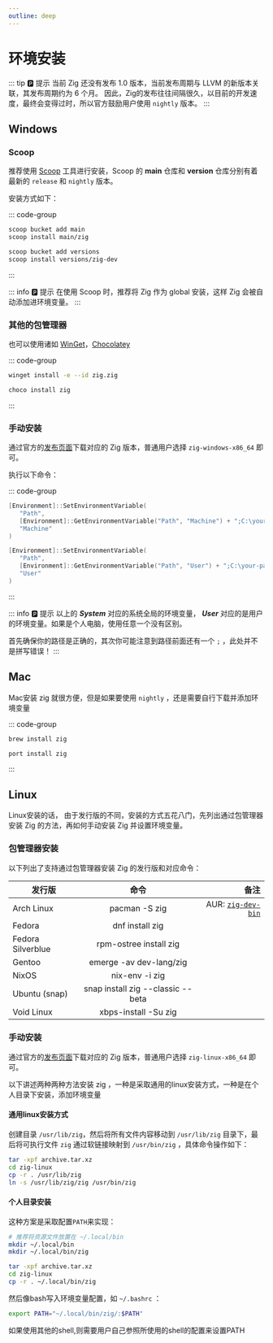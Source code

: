 ```yaml
---
outline: deep
---
```


# 环境安装

::: tip 🅿️ 提示
当前 Zig 还没有发布 1.0 版本，当前发布周期与 LLVM 的新版本关联，其发布周期约为 6 个月。
因此，Zig的发布往往间隔很久，以目前的开发速度，最终会变得过时，所以官方鼓励用户使用 `nightly` 版本。
:::

## Windows

### Scoop

推荐使用 [Scoop](https://scoop.sh/#/) 工具进行安装，Scoop 的 **main** 仓库和 **version** 仓库分别有着最新的 `release` 和 `nightly` 版本。

安装方式如下：

::: code-group

```sh [Release]
scoop bucket add main
scoop install main/zig
```

```sh [Nightly]
scoop bucket add versions
scoop install versions/zig-dev
```

:::

::: info 🅿️ 提示
在使用 Scoop 时，推荐将 Zig 作为 global 安装，这样 Zig 会被自动添加进环境变量。
:::

### 其他的包管理器

也可以使用诸如 [WinGet](https://github.com/microsoft/winget-cli)，[Chocolatey](https://chocolatey.org/)

::: code-group

```sh [WinGet]
winget install -e --id zig.zig
```

```sh [Chocolatey]
choco install zig
```

:::

### 手动安装

通过官方的[发布页面](https://ziglang.org/zh/download/)下载对应的 Zig 版本，普通用户选择 `zig-windows-x86_64` 即可。

执行以下命令：

::: code-group

```powershell [System]
[Environment]::SetEnvironmentVariable(
   "Path",
   [Environment]::GetEnvironmentVariable("Path", "Machine") + ";C:\your-path\zig-windows-x86_64-your-version",
   "Machine"
)
```

```powershell [User]
[Environment]::SetEnvironmentVariable(
   "Path",
   [Environment]::GetEnvironmentVariable("Path", "User") + ";C:\your-path\zig-windows-x86_64-your-version",
   "User"
)
```

:::

::: info 🅿️ 提示
以上的 **_System_** 对应的系统全局的环境变量， **_User_** 对应的是用户的环境变量。如果是个人电脑，使用任意一个没有区别。

首先确保你的路径是正确的，其次你可能注意到路径前面还有一个 `;` ，此处并不是拼写错误！
:::

## Mac

Mac安装 zig 就很方便，但是如果要使用 `nightly` ，还是需要自行下载并添加环境变量

::: code-group

```sh [Homebrew]
brew install zig
```

```sh [MacPorts]
port install zig
```

:::

## Linux

Linux安装的话， 由于发行版的不同，安装的方式五花八门，先列出通过包管理器安装 Zig 的方法，再如何手动安装 Zig 并设置环境变量。

### 包管理器安装

以下列出了支持通过包管理器安装 Zig 的发行版和对应命令：

| 发行版            |               命令                |                                                                 备注 |
| ----------------- | :-------------------------------: | -------------------------------------------------------------------: |
| Arch Linux        |           pacman -S zig           | AUR: [`zig-dev-bin`](https://aur.archlinux.org/packages/zig-dev-bin) |
| Fedora            |          dnf install zig          |                                                                      |
| Fedora Silverblue |      rpm-ostree install zig       |                                                                      |
| Gentoo            |      emerge -av dev-lang/zig      |                                                                      |
| NixOS             |          nix-env -i zig           |                                                                      |
| Ubuntu (snap)     | snap install zig --classic --beta |                                                                      |
| Void Linux        |       xbps-install -Su zig        |                                                                      |

### 手动安装

通过官方的[发布页面](https://ziglang.org/zh/download/)下载对应的 Zig 版本，普通用户选择 `zig-linux-x86_64` 即可。

以下讲述两种两种方法安装 zig ，一种是采取通用的linux安装方式，一种是在个人目录下安装，添加环境变量

#### 通用linux安装方式

创建目录 `/usr/lib/zig`，然后将所有文件内容移动到 `/usr/lib/zig` 目录下，最后将可执行文件 `zig` 通过软链接映射到 `/usr/bin/zig` ，具体命令操作如下：

```sh
tar -xpf archive.tar.xz
cd zig-linux
cp -r . /usr/lib/zig
ln -s /usr/lib/zig/zig /usr/bin/zig
```

#### 个人目录安装

这种方案是采取配置`PATH`来实现：

```sh
# 推荐将资源文件放置在 ~/.local/bin
mkdir ~/.local/bin
mkdir ~/.local/bin/zig

tar -xpf archive.tar.xz
cd zig-linux
cp -r . ~/.local/bin/zig
```

然后像bash写入环境变量配置，如 `~/.bashrc` ：

```sh
export PATH="~/.local/bin/zig/:$PATH"
```

如果使用其他的shell,则需要用户自己参照所使用的shell的配置来设置PATH
